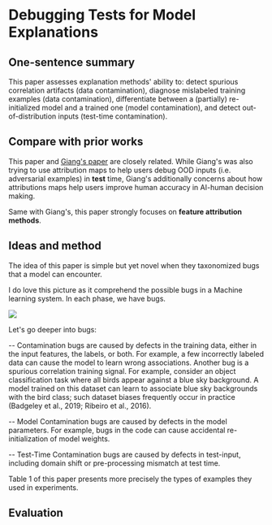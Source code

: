 # Debugging Tests for Model Explanations

## One-sentence summary

This paper assesses explanation methods' ability to: detect spurious correlation artifacts (data contamination), diagnose mislabeled training examples (data contamination), differentiate between a (partially) re-initialized model and a trained one (model contamination), and detect out-of-distribution inputs (test-time contamination).

## Compare with prior works

This paper and [Giang's paper](https://arxiv.org/abs/2105.14944) are closely related. While Giang's was also trying to use attribution maps to help users debug OOD inputs (i.e. adversarial examples) in **test** time, Giang's additionally concerns about how attributions maps help users improve human accuracy in AI-human decision making. 

Same with Giang's, this paper strongly focuses on **feature attribution methods**.

## Ideas and method

The idea of this paper is simple but yet novel when they taxonomized bugs that a model can encounter.

I do love this picture as it comprehend the possible bugs in a Machine learning system. In each phase, we have bugs.


![](https://github.com/luulinh90s/paper-review-interpretable-machine-learning/blob/master/images/bugs.PNG)

Let's go deeper into bugs:

--  Contamination bugs are caused by defects in the training data, either in the input features, the labels, or both. For example, a few incorrectly labeled data can cause the model to learn wrong associations. Another bug is a spurious correlation training signal. For example, consider an object classification task where all birds appear against a blue sky background. A model trained on this dataset can learn to associate blue sky backgrounds with the bird class; such dataset biases frequently occur in practice (Badgeley et al., 2019; Ribeiro et al., 2016).

-- Model Contamination bugs are caused by defects in the model parameters. For example, bugs in the code can cause accidental re-initialization of model weights.

-- Test-Time Contamination bugs are caused by defects in test-input, including domain shift or pre-processing mismatch at test time.

Table 1 of this paper presents more precisely the types of examples they used in experiments.

## Evaluation